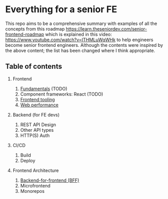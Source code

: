 # Everything for a senior FE

This repo aims to be a comprehensive summary with examples of all the concepts from this roadmap https://learn.theseniordev.com/senior-frontend-roadmap which is explained in this video: https://www.youtube.com/watch?v=ITHMLuWqWHk to help engineers become senior frontend engineers. Although the contents were inspired by the above content; the list has been changed where I think appropriate.

## Table of contents

1. Frontend
    1. [Fundamentals](./Fundamentals/fundamentals.md) (TODO)
    2. Component frameworks: React (TODO)
    3. [Frontend tooling](./Tooling/tooling.md)
    4. [Web performance](./Performance/performance.md)

2. Backend (for FE devs)
    1. REST API Design
    2. Other API types
    3. HTTP(S) Auth

3. CI/CD
    1. Build
    2. Deploy

4. Frontend Architecture
    1. [Backend-for-frontend (BFF)](./Architecture/BFF.md)
    2. Microfrontend
    3. Monorepos
